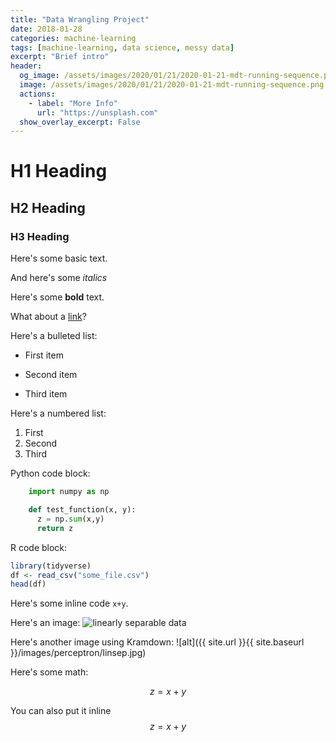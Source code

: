 ```yaml
---
title: "Data Wrangling Project"
date: 2018-01-28
categories: machine-learning
tags: [machine-learning, data science, messy data]
excerpt: "Brief intro"
header:
  og_image: /assets/images/2020/01/21/2020-01-21-mdt-running-sequence.png
  image: /assets/images/2020/01/21/2020-01-21-mdt-running-sequence.png
  actions:
    - label: "More Info"
      url: "https://unsplash.com"
  show_overlay_excerpt: False
---
```


# H1 Heading

## H2 Heading

### H3 Heading

Here's some basic text.

And here's some *italics*

Here's some **bold** text.

What about a [link](https://github.com/dataoptimal)?

Here's a bulleted list:
* First item
+ Second item
- Third item

Here's a numbered list:
1. First
2. Second
3. Third

Python code block:
```python
    import numpy as np

    def test_function(x, y):
      z = np.sum(x,y)
      return z
```

R code block:
```r
library(tidyverse)
df <- read_csv("some_file.csv")
head(df)
```

Here's some inline code `x+y`.

Here's an image:
<img src="{{ site.url }}{{ site.baseurl }}/images/perceptron/linsep.jpg" alt="linearly separable data">

Here's another image using Kramdown:
![alt]({{ site.url }}{{ site.baseurl }}/images/perceptron/linsep.jpg)

Here's some math:

$$z=x+y$$

You can also put it inline $$z=x+y$$

